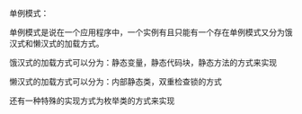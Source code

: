 单例模式：

单例模式是说在一个应用程序中，一个实例有且只能有一个存在单例模式又分为饿汉式和懒汉式的加载方式。

饿汉式的加载方式可以分为：静态变量，静态代码块，静态方法的方式来实现

懒汉式的加载方式可以分为：内部静态类，双重检查锁的方式

还有一种特殊的实现方式为枚举类的方式来实现